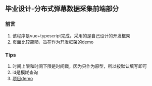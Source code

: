 ## 毕业设计-分布式弹幕数据采集前端部分

### 前言
1. 该程序是vue+typescript完成，采用的是自己设计的开发框架
2. 页面比较简陋，旨在作为开发框架的demo

### Tips
1. 时间上限和时间下限是时间戳，因为只作为原型，所以按默认填写即可
2. id是模糊查询
3. [项目demo](http://douyu1.55kai.top)